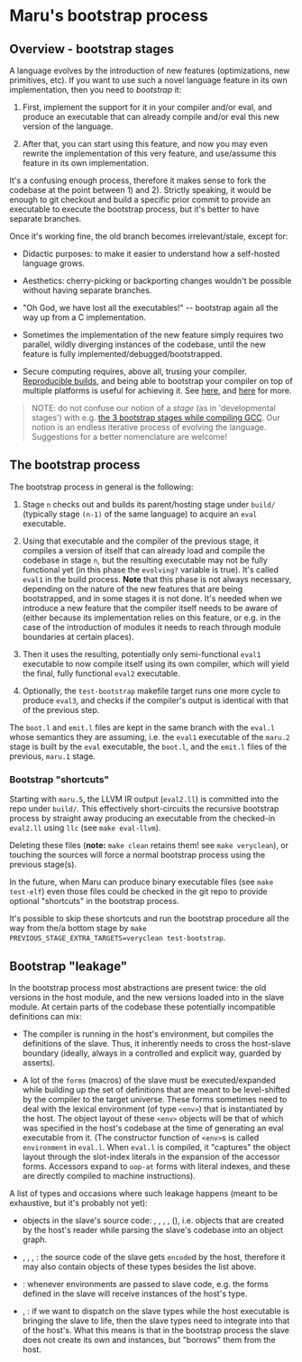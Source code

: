 # Maru's bootstrap process

## Overview - bootstrap stages

A language evolves by the introduction of new features (optimizations, new primitives, etc).
If you want to use such a novel language feature in its own implementation,
then you need to *bootstrap* it:

1) First, implement the support for it in your compiler and/or eval, and produce
   an executable that can already compile and/or eval this new version of the language.

2) After that, you can start using this feature, and now you may even rewrite the
   implementation of this very feature, and use/assume this feature in its own
   implementation.

It's a confusing enough process, therefore it makes sense to fork the codebase at
the point between 1) and 2). Strictly speaking, it would be enough to git checkout
and build a specific prior commit to provide an executable to execute the bootstrap
process, but it's better to have separate branches.

Once it's working fine, the old branch becomes irrelevant/stale, except for:

  - Didactic purposes: to make it easier to understand how a self-hosted language grows.

  - Aesthetics: cherry-picking or backporting changes wouldn't be possible without
    having separate branches.

  - "Oh God, we have lost all the executables!" -- bootstrap again all the way up
    from a C implementation.
    
  - Sometimes the implementation of the new feature simply requires two parallel,
    wildly diverging instances of the codebase, until the new feature is fully
    implemented/debugged/bootstrapped.

  - Secure computing requires, above all, trusing your compiler.
    [Reproducible builds](https://en.wikipedia.org/wiki/Reproducible_builds),
    and being able to bootstrap your compiler on top of multiple platforms is useful
    for achieving it. See
    [here](https://www.acsa-admin.org/countering-trusting-trust-through-diverse-double-compiling/), and
    [here](http://c2.com/cgi/wiki?TheKenThompsonHack) for more.

> NOTE: do not confuse our notion of a *stage* (as in 'developmental stages') with e.g.
> [the 3 bootstrap stages while compiling GCC](https://gcc.gnu.org/install/build.html).
> Our notion is an endless iterative process of evolving the language.
> Suggestions for a better nomenclature are welcome!

## The bootstrap process

The bootstrap process in general is the following:

 1) Stage `n` checks out and builds its parent/hosting stage under `build/` (typically stage
    `(n-1)` of the same language) to acquire an `eval` executable.

 2) Using that executable and the compiler of the previous stage, it compiles a
    version of itself that can already load and compile the codebase in stage `n`,
    but the resulting executable may not be fully functional yet (in this phase the
    `evolving?` variable is true). It's called `eval1` in the build process.
    **Note** that this phase is not always necessary, depending on the nature of
    the new features that are being bootstrapped, and in some stages it is not
    done. It's needed when we introduce a new feature that the compiler itself
    needs to be aware of (either because its implementation relies on this feature,
    or e.g. in the case of the introduction of modules it needs to reach through
    module boundaries at certain places).

 3) Then it uses the resulting, potentially only semi-functional `eval1` executable to
    now compile itself using its own compiler, which will yield the final, fully
    functional `eval2` executable.

 4) Optionally, the `test-bootstrap` makefile target runs one more cycle to produce
    `eval3`, and checks if the compiler's output is identical with that of the
    previous step.

The `boot.l` and `emit.l` files are kept in the same branch with the `eval.l`
whose semantics they are assuming, i.e. the `eval1` executable of the `maru.2`
stage is built by the `eval` executable, the `boot.l`, and the `emit.l` files
of the previous, `maru.1` stage.

### Bootstrap "shortcuts"

Starting with `maru.5`, the LLVM IR output (`eval2.ll`) is committed into the repo under
`build/`. This effectively short-circuits the recursive bootstrap process by
straight away producing an executable from the checked-in `eval2.ll` using `llc`
(see `make eval-llvm`).

Deleting these files (**note:** `make clean` retains them! see `make veryclean`),
or touching the sources will force a normal bootstrap process using the previous stage(s).

In the future, when Maru can produce binary executable files
(see `make test-elf`) even those files could be checked in the git repo to provide
optional "shortcuts" in the bootstrap process.

It's possible to skip these shortcuts and run the bootstrap procedure all the way from
the/a bottom stage by `make PREVIOUS_STAGE_EXTRA_TARGETS=veryclean test-bootstrap`.

## Bootstrap "leakage"

In the bootstrap process most abstractions are present twice: the old
versions in the host module, and the new versions loaded into in the
slave module. At certain parts of the codebase these potentially
incompatible definitions can mix:

  - The compiler is running in the host's environment, but compiles
    the definitions of the slave. Thus, it inherently needs to cross
    the host-slave boundary (ideally, always in a controlled and
    explicit way, guarded by asserts).

  - A lot of the `forms` (macros) of the slave must be
    executed/expanded while building up the set of definitions that
    are meant to be level-shifted by the compiler to the target
    universe. These forms sometimes need to deal with the lexical
    environment (of type `<env>`) that is instantiated by the host.
    The object layout of these `<env>` objects will be that of which
    was specified in the host's codebase at the time of generating an
    eval executable from it. (The constructor function of `<env>`s is
    called `environment` in `eval.l`. When `eval.l` is compiled, it
    "captures" the object layout through the slot-index literals in
    the expansion of the accessor forms. Accessors expand to `oop-at`
    forms with literal indexes, and these are directly compiled to
    machine instructions).

A list of types and occasions where such leakage happens (meant to be
exhaustive, but it's probably not yet):

  - objects in the slave's source code: <pair>, <long>, <string>,
    <symbol>, (), i.e. objects that are created by the host's reader
    while parsing the slave's codebase into an object graph.

  - <primitive-function>, <expr>, <env>, <fixed>: the source code of the slave gets
    `encode`d by the host, therefore it may also contain objects of
    these types besides the list above.

  - <env>: whenever environments are passed to slave code, e.g. the
    forms defined in the slave will receive instances of the host's
    <env> type.

  - <type>, <record>: if we want to dispatch on the slave types while
    the host executable is bringing the slave to life, then the slave
    types need to integrate into that of the host's. What this means
    is that in the bootstrap process the slave does not create its own
    <type> and <record> instances, but "borrows" them from the host.
